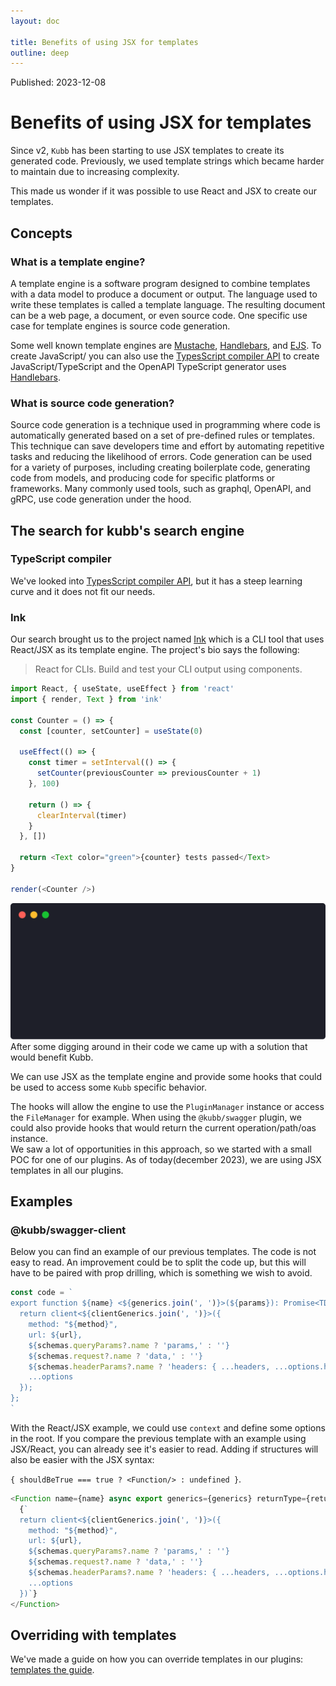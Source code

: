 ```yaml
---
layout: doc

title: Benefits of using JSX for templates
outline: deep
---
```


Published: 2023-12-08

# Benefits of using JSX for templates

Since v2, `Kubb` has been starting to use JSX templates to create its generated code. Previously, we used template strings which became harder to maintain due to increasing complexity.

This made us wonder if it was possible to use React and JSX to create our templates.

## Concepts

### What is a template engine?

A template engine is a software program designed to combine templates with a data model to produce a document or output. The language used to write these templates is called a template language. The resulting document can be a web page, a document, or even source code. One specific use case for template engines is source code generation.

Some well known template engines are [Mustache](https://mustache.github.io/), [Handlebars](https://handlebarsjs.com/), and [EJS](https://ejs.co/). To create JavaScript/ you can also use the [TypesScript compiler API](https://github.com/microsoft/TypeScript/wiki/Using-the-Compiler-API) to create JavaScript/TypeScript and the OpenAPI TypeScript generator uses [Handlebars](https://handlebarsjs.com/).

### What is source code generation?

Source code generation is a technique used in programming where code is automatically generated based on a set of pre-defined rules or templates. This technique can save developers time and effort by automating repetitive tasks and reducing the likelihood of errors. Code generation can be used for a variety of purposes, including creating boilerplate code, generating code from models, and producing code for specific platforms or frameworks. Many commonly used tools, such as graphql, OpenAPI, and gRPC, use code generation under the hood.

## The search for kubb's search engine

### TypeScript compiler

We've looked into [TypesScript compiler API](https://github.com/microsoft/TypeScript/wiki/Using-the-Compiler-API), but it has a steep learning curve and it does not fit our needs.<br/>

### Ink

Our search brought us to the project named [Ink](https://github.com/vadimdemedes/ink) which is a CLI tool that uses React/JSX as its template engine. The project's bio says the following:

> React for CLIs. Build and test your CLI output using components.

```typescript
import React, { useState, useEffect } from 'react'
import { render, Text } from 'ink'

const Counter = () => {
  const [counter, setCounter] = useState(0)

  useEffect(() => {
    const timer = setInterval(() => {
      setCounter(previousCounter => previousCounter + 1)
    }, 100)

    return () => {
      clearInterval(timer)
    }
  }, [])

  return <Text color="green">{counter} tests passed</Text>
}

render(<Counter />)
```

<img src="https://raw.githubusercontent.com/vadimdemedes/ink/master/media/demo.svg" width="600"/>
<br/>
After some digging around in their code we came up with a solution that would benefit Kubb.

We can use JSX as the template engine and provide some hooks that could be used to access some `Kubb` specific behavior. <br/>

The hooks will allow the engine to use the `PluginManager` instance or access the `FileManager` for example. When using the `@kubb/swagger` plugin, we could also provide hooks that would return the current operation/path/oas instance. <br/>
We saw a lot of opportunities in this approach, so we started with a small POC for one of our plugins. As of today(december 2023), we are using JSX templates in all our plugins.

## Examples

### @kubb/swagger-client

Below you can find an example of our previous templates. The code is not easy to read. An improvement could be to split the code up, but this will have to be paired with prop drilling, which is something we wish to avoid.<br/>

```typescript
const code = `
export function ${name} <${generics.join(', ')}>(${params}): Promise<TData> {
  return client<${clientGenerics.join(', ')}>({
    method: "${method}",
    url: ${url},
    ${schemas.queryParams?.name ? 'params,' : ''}
    ${schemas.request?.name ? 'data,' : ''}
    ${schemas.headerParams?.name ? 'headers: { ...headers, ...options.headers },' : ''}
    ...options
  });
};
`
```

With the React/JSX example, we could use `context` and define some options in the root.
If you compare the previous template with an example using JSX/React, you can already see it's easier to read. Adding if structures will also be easier with the JSX syntax:

`{ shouldBeTrue === true ? <Function/> : undefined }`.

```typescript
<Function name={name} async export generics={generics} returnType={returnType} params={params} JSDoc={JSDoc}>
  {`
  return client<${clientGenerics.join(', ')}>({
    method: "${method}",
    url: ${url},
    ${schemas.queryParams?.name ? 'params,' : ''}
    ${schemas.request?.name ? 'data,' : ''}
    ${schemas.headerParams?.name ? 'headers: { ...headers, ...options.headers },' : ''}
    ...options
  })`}
</Function>
```

## Overriding with templates

We've made a guide on how you can override templates in our plugins: [templates the guide](/guide/tutorial/templates).
